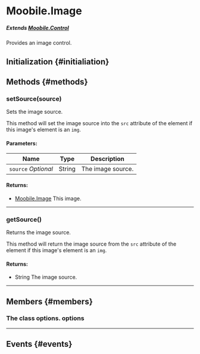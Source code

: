 Moobile.Image
================================================================================

##### Extends *[Moobile.Control](Control/Control.md)*

Provides an image control.

Initialization {#initialiation}
--------------------------------------------------------------------------------

Methods {#methods}
--------------------------------------------------------------------------------

### setSource(source)

Sets the image source.

This method will set the image source into the `src` attribute of the
element if this image's element is an `img`.

#### Parameters:

Name  | Type | Description
----- | ---- | -----------
`source` *Optional* | String | The image source.

#### Returns:

- [Moobile.Image](Control/Image.md) This image.


-----

### getSource()

Returns the image source.

This method will return the image source from the `src` attribute of the
element if this image's element is an `img`.


#### Returns:

- String The image source.


-----


Members {#members}
--------------------------------------------------------------------------------

### The class options. options



-----


Events {#events}
--------------------------------------------------------------------------------